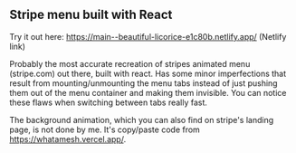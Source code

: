 ## Stripe menu built with React

Try it out here:
<span>https://main--beautiful-licorice-e1c80b.netlify.app/</span>
(Netlify link)

Probably the most accurate recreation of stripes animated menu (stripe.com) out there, built with react. Has some minor imperfections that result from mounting/unmounting the menu tabs instead of just pushing them out of the menu container and making them invisible. You can notice these flaws when switching between tabs really fast.

The background animation, which you can also find on stripe's landing page, is not done by me. It's copy/paste code from https://whatamesh.vercel.app/.